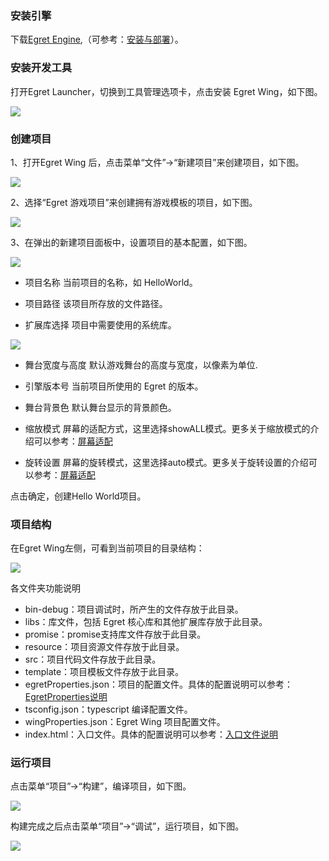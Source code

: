 
### 安装引擎

下载[Egret Engine](http://www.egret.com/products/engine.html),（可参考：[安装与部署](../../../Engine2D/projectConfig/installation/README.md)）。

### 安装开发工具

打开Egret Launcher，切换到工具管理选项卡，点击安装 Egret Wing，如下图。

![](down.jpg)

### 创建项目

1、打开Egret Wing 后，点击菜单“文件”->“新建项目”来创建项目，如下图。

![](create1.jpg)

2、选择“Egret 游戏项目”来创建拥有游戏模板的项目，如下图。

![](create2.jpg)

3、在弹出的新建项目面板中，设置项目的基本配置，如下图。

![](create3.png)

* 项目名称 
当前项目的名称，如 HelloWorld。

* 项目路径
该项目所存放的文件路径。

* 扩展库选择
项目中需要使用的系统库。

![](create4.jpg)

* 舞台宽度与高度
 默认游戏舞台的高度与宽度，以像素为单位.

* 引擎版本号
  当前项目所使用的 Egret 的版本。
  
* 舞台背景色
	默认舞台显示的背景颜色。

* 缩放模式
  屏幕的适配方式，这里选择showALL模式。更多关于缩放模式的介绍可以参考：[屏幕适配](../../../Engine2D/screenAdaptation/screenAdaptation/README.md)
	
* 旋转设置
	屏幕的旋转模式，这里选择auto模式。更多关于旋转设置的介绍可以参考：[屏幕适配](../../../Engine2D/screenAdaptation/screenAdaptation/README.md)

点击确定，创建Hello World项目。

### 项目结构

在Egret Wing左侧，可看到当前项目的目录结构：

![](56a1a8c3b9412.jpg)

各文件夹功能说明
* bin-debug：项目调试时，所产生的文件存放于此目录。
* libs：库文件，包括 Egret 核心库和其他扩展库存放于此目录。
* promise：promise支持库文件存放于此目录。
* resource：项目资源文件存放于此目录。
* src：项目代码文件存放于此目录。
* template：项目模板文件存放于此目录。
* egretProperties.json：项目的配置文件。具体的配置说明可以参考：[EgretProperties说明](../../../Engine2D/projectConfig/configFile/README.md)
* tsconfig.json：typescript 编译配置文件。
* wingProperties.json：Egret Wing 项目配置文件。
* index.html：入口文件。具体的配置说明可以参考：[入口文件说明](../../../Engine2D/projectConfig/indexFile/README.md)

### 运行项目

点击菜单“项目”->“构建”，编译项目，如下图。

![](build.png)

构建完成之后点击菜单“项目”->“调试”，运行项目，如下图。

![](debug1.png)
